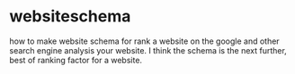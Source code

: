 # websiteschema
how to make website schema for rank a website on the google and other search engine analysis your website. I think the schema is the next further, best of ranking factor for a website.
